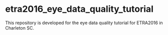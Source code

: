 # etra2016_eye_data_quality_tutorial

This repository is developed for the eye data quality tutorial for ETRA2016 in Charleton SC. 
